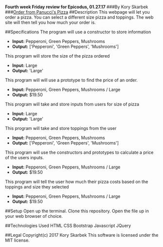 #
**Fourth week Friday review for Epicodus, 01.27.17**
###By Kory Skarbek
###[Order from Panucci's Pizza](skarski10.github.io/)
##Description
This webpage will let you order a pizza. You can select a different size pizza and toppings. The web site will then tell you how much your order is.

##Specifications
The program will use a constructor to store information
* **Input:** Pepperoni, Green Peppers, Mushrooms
* **Output:** ['Pepperoni', 'Green Peppers', 'Mushrooms']

This program will store the size of the pizza ordered
* **Input:** Large
* **Output:** 'Large'

This program will will use a prototype to find the price of an order.
* **Input:** Pepperoni, Green Peppers, Mushrooms / Large
* **Output:** $19.50

This program will take and store inputs from users for size of pizza
* **Input:** Large
* **Output:** 'Large'

This program will take and store toppings from the user
* **Input:** Pepperoni, Green Peppers, Mushrooms
* **Output:** ['Pepperoni', 'Green Peppers', 'Mushrooms']

This program will use the constructors and prototypes to calculate a price of the users inputs.
* **Input:** Pepperoni, Green Peppers, Mushrooms / Large
* **Output:** $19.50

This program will tell the user how much their pizza costs based on the toppings and size they selected
* **Input:** Pepperoni, Green Peppers, Mushrooms / Large
* **Output:** $19.50

##Setup
Open up the terminal.
Clone this repository.
Open the file up in your web browser of choice.

##Technologies Used
HTML
CSS
Bootstrap
Javascript
JQuery

##Legal
Copyright(c) 2017 Kory Skarbek
This software is licensed under the MIT license.
